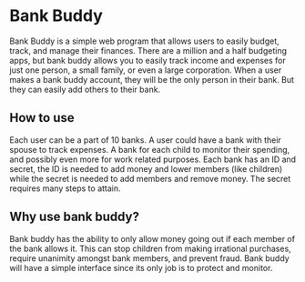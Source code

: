 # Bank Buddy
Bank Buddy is a simple web program that allows users to easily budget, track, and manage their finances.
There are a million and a half budgeting apps, but bank buddy allows you to easily track income and expenses for just one person, a small family, or even a large corporation.
When a user makes a bank buddy account, they will be the only person in their bank. But they can easily add others to their bank.
## How to use
Each user can be a part of 10 banks. 
A user could have a bank with their spouse to track expenses. A bank for each child to monitor their spending, and possibly even more for work related purposes.
Each bank has an ID and secret, the ID is needed to add money and lower members (like children) while the secret is needed to add members and remove money. The secret requires many steps to attain.
## Why use bank buddy?
Bank buddy has the ability to only allow money going out if each member of the bank allows it. This can stop children from making irrational purchases, require unanimity amongst bank members, and prevent fraud.
Bank buddy will have a simple interface since its only job is to protect and monitor. 
